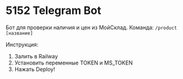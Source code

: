 # 5152 Telegram Bot

Бот для проверки наличия и цен из МойСклад.
Команда: `/product [название]`

Инструкция:
1. Залить в Railway
2. Установить переменные TOKEN и MS_TOKEN
3. Нажать Deploy!